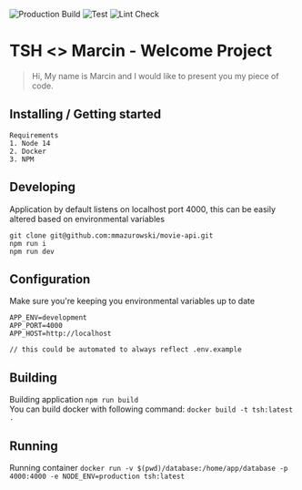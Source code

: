 ![Production Build](https://github.com/mmazurowski/movie-api/workflows/Project%20Build/badge.svg)
![Test](https://github.com/mmazurowski/movie-api/workflows/Test/badge.svg)
![Lint Check](https://github.com/mmazurowski/movie-api/workflows/Lint%20Check/badge.svg)

# TSH <> Marcin - Welcome Project

> Hi, My name is Marcin and I would like to present you my piece of code.

## Installing / Getting started

```
Requirements
1. Node 14
2. Docker
3. NPM
```

## Developing

Application by default listens on localhost port 4000, this can be easily altered based on environmental variables

```
git clone git@github.com:mmazurowski/movie-api.git
npm run i
npm run dev
```

## Configuration

Make sure you're keeping you environmental variables up to date

```
APP_ENV=development
APP_PORT=4000
APP_HOST=http://localhost

// this could be automated to always reflect .env.example
```

## Building

Building application
`npm run build`  
You can build docker with following command: `docker build -t tsh:latest .`

## Running

Running container `docker run -v $(pwd)/database:/home/app/database -p 4000:4000 -e NODE_ENV=production tsh:latest`
